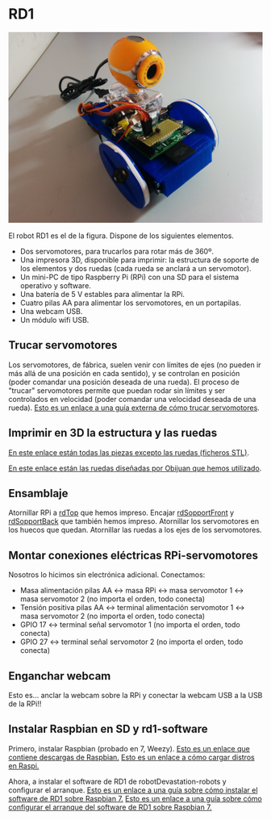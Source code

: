 # RD1

![RD1 robot](/assets/rd1.jpg)

El robot RD1 es el de la figura. Dispone de los siguientes elementos.

  - Dos servomotores, para trucarlos para rotar más de 360º.
  - Una impresora 3D, disponible para imprimir: la estructura de soporte
    de los elementos y dos ruedas (cada rueda se anclará a un
    servomotor).
  - Un mini-PC de tipo Raspberry Pi (RPi) con una SD para el sistema
    operativo y software.
  - Una batería de 5 V estables para alimentar la RPi.
  - Cuatro pilas AA para alimentar los servomotores, en un portapilas.
  - Una webcam USB.
  - Un módulo wifi USB.

## Trucar servomotores

Los servomotores, de fábrica, suelen venir con límites de ejes (no
pueden ir más allá de una posición en cada sentido), y se controlan en
posición (poder comandar una posición deseada de una rueda). El proceso
de "trucar" servomotores permite que puedan rodar sin límites y ser
controlados en velocidad (poder comandar una velocidad deseada de una
rueda). [Esto es un enlace a una guía externa de cómo trucar
servomotores](http://elektronikadonbosco.blogspot.com.es/2012/08/como-trucar-servomotores-paso-paso.html).

## Imprimir en 3D la estructura y las ruedas

[En este enlace están todas las piezas excepto las ruedas (ficheros STL)](https://github.com/asrob-uc3m/robotDevastation-robots/tree/master/rd1/mechanics).

[En este enlace están las ruedas diseñadas por Obijuan que hemos
utilizado](https://github.com/Obijuan/printbot_part_library/blob/master/wheels/Miniskybot-compatible/step-stl/Miniskybot-wheel-futaba3003-4-arms-horn-assembly.stl).

## Ensamblaje

Atornillar RPi a
[rdTop](https://github.com/asrob-uc3m/robotDevastation-robots/blob/master/rd1/mechanics/rdTop.stl)
que hemos impreso. Encajar
[rdSopportFront](https://github.com/asrob-uc3m/robotDevastation-robots/blob/master/rd1/mechanics/rdSopportFront.stl)
y
[rdSopportBack](https://github.com/asrob-uc3m/robotDevastation-robots/blob/master/rd1/mechanics/rdSopportBack.stl)
que también hemos impreso. Atornillar los servomotores en los huecos que
quedan. Atornillar las ruedas a los ejes de los servomotores.

## Montar conexiones eléctricas RPi-servomotores

Nosotros lo hicimos sin electrónica adicional. Conectamos:

  - Masa alimentación pilas AA \<-\> masa RPi \<-\> masa servomotor 1
    \<-\> masa servomotor 2 (no importa el orden, todo conecta)
  - Tensión positiva pilas AA \<-\> terminal alimentación servomotor 1
    \<-\> masa servomotor 2 (no importa el orden, todo conecta)
  - GPIO 17 \<-\> terminal señal servomotor 1 (no importa el orden, todo
    conecta)
  - GPIO 27 \<-\> terminal señal servomotor 2 (no importa el orden, todo
    conecta)

## Enganchar webcam

Esto es... anclar la webcam sobre la RPi y conectar la webcam USB a la
USB de la RPi\!\!

## Instalar Raspbian en SD y rd1-software

Primero, instalar Raspbian (probado en 7, Weezy). [Esto es un enlace que contiene descargas de Raspbian.](https://www.raspberrypi.org/downloads/raspbian/) [Esto es un enlace a cómo cargar distros en Raspi.](http://www.raspberrypi.org/documentation/installation/installing-images/README.md)

Ahora, a instalar el software de RD1 de robotDevastation-robots y configurar el arranque.
[Esto es un enlace a una guía sobre cómo instalar el software de RD1 sobre Raspbian 7.](http://asrob.uc3m.es/index.php/C%C3%B3mo_instalar_el_software_de_RD1_sobre_Raspbian_7)
[Esto es un enlace a una guía sobre cómo configurar el arranque del software de RD1 sobre Raspbian 7.](http://asrob.uc3m.es/index.php/C%C3%B3mo_configurar_el_arranque_del_software_de_RD1_sobre_Raspbian_7)
